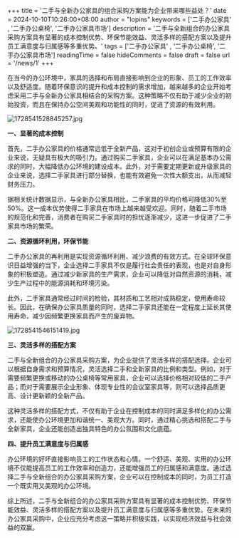 +++
title = '二手与全新办公家具的组合采购方案能为企业带来哪些益处？'
date = 2024-10-10T10:26:00+08:00
author = "lopins"
keywords = ['二手办公家具' , '二手办公桌椅', '二手办公家具市场']
description = '二手与全新组合的办公家具采购方案具有显著的成本控制优势、环保节能效益、灵活多样的搭配方案以及提升员工满意度与归属感等多重优势。'
tags = ['二手办公家具' , '二手办公桌椅', '二手办公家具市场']
readingTime = false
hideComments = false
draft = false
url = '/news/1'
+++

在当今的办公环境中，家具的选择和布局直接影响到企业的形象、员工的工作效率以及舒适度。随着环保意识的提升和成本控制的需求增加，越来越多的企业开始考虑采用二手与全新办公家具相结合的采购方案。这种策略不仅有助于减少企业的初始投资，而且在保持办公空间美观和功能性的同时，促进了资源的有效利用。

![1728541528845257.jpg](https://www.jdwy.cn//Upload/ueditor/image/20241010/1728541528845257.jpg)

**一、显著的成本控制**

首先，二手办公家具的价格通常远低于全新产品，这对于初创企业或预算有限的企业来说，无疑具有极大的吸引力。通过购买二手家具，企业可以在满足基本办公需求的同时，大幅降低办公环境的建设成本。此外，对于需要定期更新或升级家具的企业来说，选择二手家具进行部分替换，也能有效避免一次性大额支出，从而减轻财务压力。

据相关统计数据显示，与全新办公家具相比，二手家具的平均价格可降低30%至50%。这一成本优势使得二手家具在市场上越来越受欢迎。同时，随着二手市场的规范化和完善，消费者在购买二手家具时的担忧逐渐减少，这进一步促进了二手家具市场的繁荣。

**二、资源循环利用，环保节能**

二手办公家具的再利用是实现资源循环利用、减少浪费的有效方式。在全球环保意识日益增强的当下，企业选择二手家具不仅是履行社会责任的表现，也是对自身形象的积极塑造。通过减少新家具的生产需求，企业可以降低对自然资源的消耗，减少生产过程中的能源消耗和环境污染。

此外，二手家具通常经过时间的检验，其材质和工艺相对成熟稳定，使用寿命较长。因此，在确保办公家具质量的同时，选择二手家具还能在一定程度上延长其使用寿命，减少因频繁更换家具而产生的废弃物。

![1728541546151419.jpg](https://www.jdwy.cn//Upload/ueditor/image/20241010/1728541546151419.jpg)

**三、灵活多样的搭配方案**

二手与全新组合的办公家具采购方案，为企业提供了灵活多样的搭配选择。企业可以根据自身需求和预算情况，灵活选择二手和全新家具的比例和类型。例如，对于需要频繁更换或移动的办公桌椅等常用家具，企业可以选择价格相对较低的二手产品；而对于需要展示企业形象、体现专业性的会议室家具等，则可以选择品质更高、设计更新颖的全新产品。

这种灵活多样的搭配方式，不仅有助于企业在控制成本的同时满足多样化的办公需求，还能使办公环境更加和谐统一、美观大方。同时，通过精心挑选和搭配二手与全新家具，企业还能创造出独具特色的办公氛围和文化底蕴。

**四、提升员工满意度与归属感**

办公环境的好坏直接影响员工的工作状态和心情。一个舒适、美观、实用的办公环境不仅能提高员工的工作效率和创造力，还能增强员工的归属感和满意度。通过选择二手与全新组合的办公家具采购方案，企业可以在控制成本的同时，为员工打造一个既实用又美观的办公环境。

综上所述，二手与全新组合的办公家具采购方案具有显著的成本控制优势、环保节能效益、灵活多样的搭配方案以及提升员工满意度与归属感等多重优势。在未来的办公家具采购中，企业应充分考虑这一策略并积极实践，以实现经济效益与社会效益的双赢。